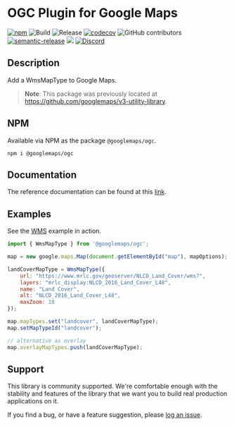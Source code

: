 # OGC Plugin for Google Maps

[![npm](https://img.shields.io/npm/v/@googlemaps/ogc)](https://www.npmjs.com/package/@googlemaps/ogc)
![Build](https://github.com/googlemaps/js-ogc/workflows/Build/badge.svg)
![Release](https://github.com/googlemaps/js-ogc/workflows/Release/badge.svg)
[![codecov](https://codecov.io/gh/googlemaps/js-ogc/branch/main/graph/badge.svg)](https://codecov.io/gh/googlemaps/js-ogc)
![GitHub contributors](https://img.shields.io/github/contributors/googlemaps/js-ogc?color=green)
[![semantic-release](https://img.shields.io/badge/%20%20%F0%9F%93%A6%F0%9F%9A%80-semantic--release-e10079.svg)](https://github.com/semantic-release/semantic-release)
[![](https://github.com/jpoehnelt/in-solidarity-bot/raw/main/static//badge-flat.png)](https://github.com/apps/in-solidarity)
[![Discord](https://img.shields.io/discord/676948200904589322?color=6A7EC2&logo=discord&logoColor=ffffff)](https://discord.gg/jRteCzP)

## Description

Add a WmsMapType to Google Maps.

> **Note**: This package was previously located at https://github.com/googlemaps/v3-utility-library.

## NPM

Available via NPM as the package `@googlemaps/ogc`.

``` shell
npm i @googlemaps/ogc
```

## Documentation

The reference documentation can be found at this [link](https://googlemaps.github.io/js-ogc).

## Examples

See the [WMS](https://googlemaps.github.io/js-ogc/examples/wmslayer.html) example in action.


``` javascript
import { WmsMapType } from '@googlemaps/ogc';

map = new google.maps.Map(document.getElementById("map"), mapOptions);

landCoverMapType = WmsMapType({
    url: "https://www.mrlc.gov/geoserver/NLCD_Land_Cover/wms?",
    layers: "mrlc_display:NLCD_2016_Land_Cover_L48",
    name: "Land Cover",
    alt: "NLCD_2016_Land_Cover_L48",
    maxZoom: 18
});

map.mapTypes.set("landcover", landCoverMapType);
map.setMapTypeId("landcover");

// alternative as overlay
map.overlayMapTypes.push(landCoverMapType);
```

## Support

This library is community supported. We're comfortable enough with the stability and features of
the library that we want you to build real production applications on it.

If you find a bug, or have a feature suggestion, please [log an issue][issues].

[issues]: https://github.com/googlemaps/js-ogc/issues
